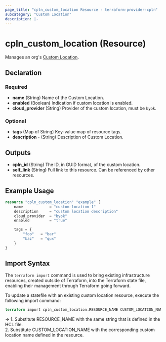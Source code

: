 ```yaml
---
page_title: "cpln_custom_location Resource - terraform-provider-cpln"
subcategory: "Custom Location"
description: |-
---
```


# cpln_custom_location (Resource)

Manages an org's [Custom Location](https://docs.controlplane.com/reference/location#byok-locations).

## Declaration

### Required

- **name** (String) Name of the Custom Location.
- **enabled** (Boolean) Indication if custom location is enabled.
- **cloud_provider** (String) Provider of the custom location, must be `byok`.

### Optional

- **tags** (Map of String) Key-value map of resource tags.
- **description** - (String) Description of Custom Location.

## Outputs

- **cpln_id** (String) The ID, in GUID format, of the custom location.
- **self_link** (String) Full link to this resource. Can be referenced by other resources.

## Example Usage

```terraform
resource "cpln_custom_location" "example" {
    name            = "custom-location-1"
    description 	= "custom location description"
    cloud_provider  = "byok"
    enabled 	 	= "true"

    tags = {
        "foo"   = "bar"
        "baz"	= "qux"
    }
}
```

## Import Syntax

The `terraform import` command is used to bring existing infrastructure resources, created outside of Terraform, into the Terraform state file, enabling their management through Terraform going forward.

To update a statefile with an existing custom location resource, execute the following import command:

```terraform
terraform import cpln_custom_location.RESOURCE_NAME CUSTOM_LOCATION_NAME
```

-> 1. Substitute RESOURCE_NAME with the same string that is defined in the HCL file.<br/>2. Substitute CUSTOM_LOCATION_NAME with the corresponding custom location name defined in the resource.
